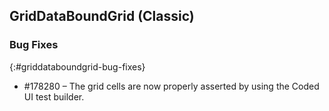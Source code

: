 ## GridDataBoundGrid (Classic)

### Bug Fixes
{:#griddataboundgrid-bug-fixes}

* \#178280 – The grid cells are now properly asserted by using the Coded UI test builder.